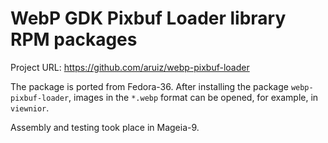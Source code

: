 # WebP GDK Pixbuf Loader library RPM packages

Project URL: https://github.com/aruiz/webp-pixbuf-loader

The package is ported from Fedora-36. After installing the package `webp-pixbuf-loader`, images in the `*.webp` format can be opened, for example, in `viewnior`.

Assembly and testing took place in Mageia-9.
